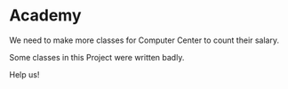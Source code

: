 # Academy

We need to make more classes for Computer Center to count their salary.

Some classes in this Project were written badly.

Help us!
